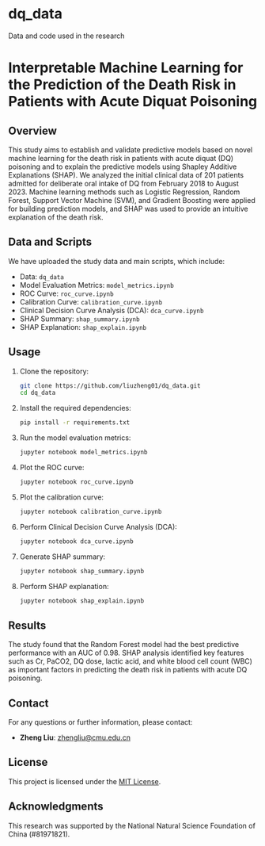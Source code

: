 # dq_data
Data and code used in the research
# Interpretable Machine Learning for the Prediction of the Death Risk in Patients with Acute Diquat Poisoning

## Overview
This study aims to establish and validate predictive models based on novel machine learning for the death risk in patients with acute diquat (DQ) poisoning and to explain the predictive models using Shapley Additive Explanations (SHAP). We analyzed the initial clinical data of 201 patients admitted for deliberate oral intake of DQ from February 2018 to August 2023. Machine learning methods such as Logistic Regression, Random Forest, Support Vector Machine (SVM), and Gradient Boosting were applied for building prediction models, and SHAP was used to provide an intuitive explanation of the death risk.

## Data and Scripts
We have uploaded the study data and main scripts, which include:
- Data: `dq_data`
- Model Evaluation Metrics: `model_metrics.ipynb`
- ROC Curve: `roc_curve.ipynb`
- Calibration Curve: `calibration_curve.ipynb`
- Clinical Decision Curve Analysis (DCA): `dca_curve.ipynb`
- SHAP Summary: `shap_summary.ipynb`
- SHAP Explanation: `shap_explain.ipynb`

## Usage
1. Clone the repository:
    ```bash
    git clone https://github.com/liuzheng01/dq_data.git
    cd dq_data
    ```

2. Install the required dependencies:
    ```bash
    pip install -r requirements.txt
    ```

3. Run the model evaluation metrics:
    ```bash
    jupyter notebook model_metrics.ipynb
    ```

4. Plot the ROC curve:
    ```bash
    jupyter notebook roc_curve.ipynb
    ```

5. Plot the calibration curve:
    ```bash
    jupyter notebook calibration_curve.ipynb
    ```

6. Perform Clinical Decision Curve Analysis (DCA):
    ```bash
    jupyter notebook dca_curve.ipynb
    ```

7. Generate SHAP summary:
    ```bash
    jupyter notebook shap_summary.ipynb
    ```

8. Perform SHAP explanation:
    ```bash
    jupyter notebook shap_explain.ipynb
    ```

## Results
The study found that the Random Forest model had the best predictive performance with an AUC of 0.98. SHAP analysis identified key features such as Cr, PaCO2, DQ dose, lactic acid, and white blood cell count (WBC) as important factors in predicting the death risk in patients with acute DQ poisoning.

## Contact
For any questions or further information, please contact:
- **Zheng Liu**: zhengliu@cmu.edu.cn

## License
This project is licensed under the [MIT License](LICENSE).

## Acknowledgments
This research was supported by the National Natural Science Foundation of China (#81971821).
